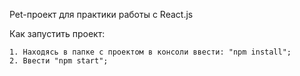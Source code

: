 Pet-проект для практики работы с React.js

Как запустить проект:

    1. Находясь в папке с проектом в консоли ввести: "npm install";
    2. Ввести "npm start";
